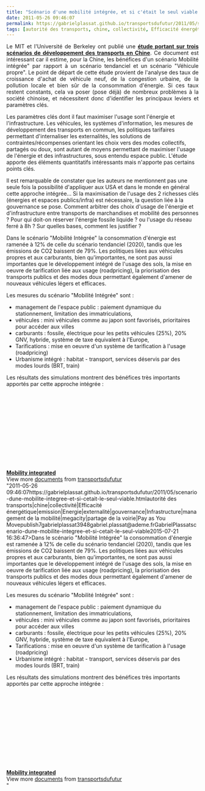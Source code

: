 ```yaml
---
title: "Scénario d'une mobilité intégrée, et si c'était le seul viable ?"
date: 2011-05-26 09:46:07
permalink: https://gabrielplassat.github.io/transportsdufutur/2011/05/scenario-dune-mobilite-integree-et-si-cetait-le-seul-viable.html
tags: [autorité des transports, chine, collectivité, Efficacité énergétique, emission, Energie, externalité, gouvernance, Infrastructure, management de la mobilité, megacity, partage de la voirie, Pay as You Move]
---
```


<p style="text-align: justify;">Le MIT et l'Université de Berkeley ont publié une <strong><a href="https://www.jtlu.org/index.php/jtlu/article/view/151" target="_blank">étude portant sur trois scénarios de développement des transports en Chine</a></strong>. Ce document est intéressant car il estime, pour la Chine, les bénéfices d'un scénario Mobilité intégrée" par rapport à un scénario tendanciel et un scénario "Véhicule propre". Le point de départ de cette étude provient de l'analyse des taux de croissance d'achat de véhicule neuf, de la congestion urbaine, de la pollution locale et bien sûr de la consommation d'énergie. Si ces taux restent constants, cela va poser (pose déjà) de nombreux problèmes à la société chinoise, et nécessitent donc d'identifier les principaux leviers et paramètres clés.</p> <p style=""text-align: justify>Les paramètres clés dont il faut maximiser l'usage sont l'énergie et l'infrastructure. Les véhicules, les systèmes d'information, les mesures de développement des transports en commun, les politiques tarifaires permettant d'internaliser les externalités, les solutions de contraintes/récompenses orientant les choix vers des modes collectifs, partagés ou doux, sont autant de moyens permettant de maximiser l'usage de l'énergie et des infrastructures, sous entendu espace public. L'étude apporte des éléments quantitatifs intéressants mais n'apporte pas certains points clés.</p> <p style=""text-align: justify>Il est remarquable de constater que les auteurs ne mentionnent pas une seule fois la possibilité d'appliquer aux USA et dans le monde en général cette approche intégrée... Si la maximisation de l'usage des 2 richesses clés (énergies et espaces publics/infra) est nécessaire, la question liée à la gouvernance se pose. Comment arbitrer des choix d'usage de l'énergie et d'infrastructure entre transports de marchandises et mobilité des personnes ? Pour qui doit-on réserver l'énergie fossile liquide ? ou l'usage du réseau ferré à 8h ? Sur quelles bases, comment les justifier ? </p>  <!--more-->   <p style=""text-align: justify>Dans le scénario "Mobilité Intégrée" la consommation d'énergie est ramenée à 12% de celle du scénario tendanciel (2020), tandis que les émissions de CO2 baissent de 79%. Les politiques liées aux véhicules propres et aux carburants, bien qu'importantes, ne sont pas aussi importantes que le développement intégré de l'usage des sols, la mise en oeuvre de tarification liée aux usage (roadpricing), la priorisation des transports publics et des modes doux permettant également d'amener de nouveaux véhicules légers et efficaces.</p> <p style=""text-align: justify>Les mesures du scénario "Mobilité Intégrée" sont :</p> <ul> <li> <div style=""text-align: justify>management de l'espace public : paiement dynamique du stationnement, limitation des immatriculations,</div> </li> <li> <div style=""text-align: justify>véhicules : mini véhicules comme au japon sont favorisés, prioritaires pour accéder aux villes</div> </li> <li> <div style=""text-align: justify>carburants : fossile, électrique pour les petits véhicules (25%), 20% GNV, hybride, système de taxe équivalent à l'Europe,</div> </li> <li> <div style=""text-align: justify>Tarifications : mise en oeuvre d'un système de tarification à l'usage (roadpricing)</div> </li> <li> <div style=""text-align: justify>Urbanisme intégré : habitat - transport, services déservis par des modes lourds (BRT, train)</div> </li> </ul> <p style=""text-align: justify>Les résultats des simulations montrent des bénéfices très importants apportés par cette approche intégrée :</p> <p style=""text-align: justify> <a href="https://gabrielplassat.github.io/transportsdufutur/wp-content/uploads/sites/6/old/6a0120a66d2ad4970b014e88adc08e970d-800wi.jpg"" rel=""lightbox""><img rel=""lightbox[]"" alt=""Mob_int"" class=""asset  asset-image at-xid-6a0120a66d2ad4970b014e88adc08e970d"" src=""/wp-content/uploads/sites/6/old/6a0120a66d2ad4970b014e88adc08e970d-500wi.jpg"" style=""display: block margin-left: auto margin-right: auto title=""Mob_int"" /></a> <br /><a href="https://gabrielplassat.github.io/transportsdufutur/wp-content/uploads/sites/6/old/6a0120a66d2ad4970b0154328d3b93970c-800wi.jpg"" rel=""lightbox""><img rel=""lightbox[]"" alt=""Mob_int2"" class=""asset  asset-image at-xid-6a0120a66d2ad4970b0154328d3b93970c"" src=""/wp-content/uploads/sites/6/old/6a0120a66d2ad4970b0154328d3b93970c-500wi.jpg"" style=""display: block margin-left: auto margin-right: auto title=""Mob_int2"" /></a> <br /> <br /> <br /></p> <div id=""__ss_8097425"" style=""width: 477px><strong style=""display: block margin: 12px 0 4px><a href=""http://www.slideshare.net/transportsdufutur/mobility-integrated"" title=""Mobility integrated"">Mobility integrated</a></strong> <iframe frameborder=""0"" height=""510"" marginheight=""0"" marginwidth=""0"" scrolling=""no"" src=""http://www.slideshare.net/slideshow/embed_code/8097425"" width=""477""></iframe> <div style=""padding: 5px 0 12px>View more <a href=""http://www.slideshare.net/"">documents</a> from <a href=""http://www.slideshare.net/transportsdufutur"">transportsdufutur</a></div> </div>"2011-05-26 09:46:07https://gabrielplassat.github.io/transportsdufutur/2011/05/scenario-dune-mobilite-integree-et-si-cetait-le-seul-viable.htmlautorité des transports|chine|collectivité|Efficacité énergétique|emission|Energie|externalité|gouvernance|Infrastructure|management de la mobilité|megacity|partage de la voirie|Pay as You Movepublish7gabrielplassat3948gabriel.plassat@ademe.frGabrielPlassatscenario-dune-mobilite-integree-et-si-cetait-le-seul-viable2015-07-21 16:36:47>Dans le scénario "Mobilité Intégrée" la consommation d'énergie est ramenée à 12% de celle du scénario tendanciel (2020), tandis que les émissions de CO2 baissent de 79%. Les politiques liées aux véhicules propres et aux carburants, bien qu'importantes, ne sont pas aussi importantes que le développement intégré de l'usage des sols, la mise en oeuvre de tarification liée aux usage (roadpricing), la priorisation des transports publics et des modes doux permettant également d'amener de nouveaux véhicules légers et efficaces.</p> <p style=""text-align: justify>Les mesures du scénario "Mobilité Intégrée" sont :</p> <ul> <li> <div style=""text-align: justify>management de l'espace public : paiement dynamique du stationnement, limitation des immatriculations,</div> </li> <li> <div style=""text-align: justify>véhicules : mini véhicules comme au japon sont favorisés, prioritaires pour accéder aux villes</div> </li> <li> <div style=""text-align: justify>carburants : fossile, électrique pour les petits véhicules (25%), 20% GNV, hybride, système de taxe équivalent à l'Europe,</div> </li> <li> <div style=""text-align: justify>Tarifications : mise en oeuvre d'un système de tarification à l'usage (roadpricing)</div> </li> <li> <div style=""text-align: justify>Urbanisme intégré : habitat - transport, services déservis par des modes lourds (BRT, train)</div> </li> </ul> <p style=""text-align: justify>Les résultats des simulations montrent des bénéfices très importants apportés par cette approche intégrée :</p> <p style=""text-align: justify> <a href="https://gabrielplassat.github.io/transportsdufutur/wp-content/uploads/sites/6/old/6a0120a66d2ad4970b014e88adc08e970d-800wi.jpg"" rel=""lightbox""><img rel=""lightbox[]"" alt=""Mob_int"" class=""asset  asset-image at-xid-6a0120a66d2ad4970b014e88adc08e970d"" src=""/wp-content/uploads/sites/6/old/6a0120a66d2ad4970b014e88adc08e970d-500wi.jpg"" style=""display: blocktitle=""Mob_int"" /></a> <br /><a href="https://gabrielplassat.github.io/transportsdufutur/wp-content/uploads/sites/6/old/6a0120a66d2ad4970b0154328d3b93970c-800wi.jpg"" rel=""lightbox""><img rel=""lightbox[]"" alt=""Mob_int2"" class=""asset  asset-image at-xid-6a0120a66d2ad4970b0154328d3b93970c"" src=""/wp-content/uploads/sites/6/old/6a0120a66d2ad4970b0154328d3b93970c-500wi.jpg"" style=""display: blocktitle=""Mob_int2"" /></a> <br /> <br /> <br /></p> <div id=""__ss_8097425"" style=""width: 477px><strong style=""display: block><a href=""http://www.slideshare.net/transportsdufutur/mobility-integrated"" title=""Mobility integrated"">Mobility integrated</a></strong> <iframe frameborder=""0"" height=""510"" marginheight=""0"" marginwidth=""0"" scrolling=""no"" src=""http://www.slideshare.net/slideshow/embed_code/8097425"" width=""477""></iframe> <div style=""padding: 5px 0 12px>View more <a href=""http://www.slideshare.net/"">documents</a> from <a href=""http://www.slideshare.net/transportsdufutur"">transportsdufutur</a></div> </div>"
